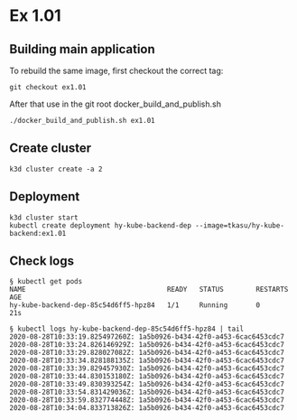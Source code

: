 # Ex 1.01

## Building main application

To rebuild the same image, first checkout the correct tag:

```
git checkout ex1.01
```

After that use in the git root docker_build_and_publish.sh

```
./docker_build_and_publish.sh ex1.01
```

## Create cluster

```
k3d cluster create -a 2
```

## Deployment

```
k3d cluster start
kubectl create deployment hy-kube-backend-dep --image=tkasu/hy-kube-backend:ex1.01
```

## Check logs


```
§ kubectl get pods
NAME                                   READY   STATUS        RESTARTS   AGE
hy-kube-backend-dep-85c54d6ff5-hpz84   1/1     Running       0          21s

§ kubectl logs hy-kube-backend-dep-85c54d6ff5-hpz84 | tail
2020-08-28T10:33:19.825497260Z: 1a5b0926-b434-42f0-a453-6cac6453cdc7
2020-08-28T10:33:24.826146929Z: 1a5b0926-b434-42f0-a453-6cac6453cdc7
2020-08-28T10:33:29.828027082Z: 1a5b0926-b434-42f0-a453-6cac6453cdc7
2020-08-28T10:33:34.828188135Z: 1a5b0926-b434-42f0-a453-6cac6453cdc7
2020-08-28T10:33:39.829457930Z: 1a5b0926-b434-42f0-a453-6cac6453cdc7
2020-08-28T10:33:44.830153180Z: 1a5b0926-b434-42f0-a453-6cac6453cdc7
2020-08-28T10:33:49.830393254Z: 1a5b0926-b434-42f0-a453-6cac6453cdc7
2020-08-28T10:33:54.831429036Z: 1a5b0926-b434-42f0-a453-6cac6453cdc7
2020-08-28T10:33:59.832774448Z: 1a5b0926-b434-42f0-a453-6cac6453cdc7
2020-08-28T10:34:04.833713826Z: 1a5b0926-b434-42f0-a453-6cac6453cdc7
```